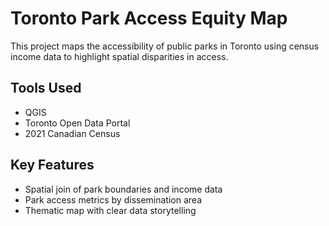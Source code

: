 # Toronto Park Access Equity Map

This project maps the accessibility of public parks in Toronto using census income data to highlight spatial disparities in access.

## Tools Used
- QGIS
- Toronto Open Data Portal
- 2021 Canadian Census

## Key Features
- Spatial join of park boundaries and income data
- Park access metrics by dissemination area
- Thematic map with clear data storytelling